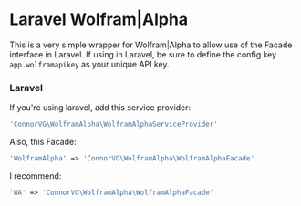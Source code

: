 Laravel Wolfram|Alpha
=====================

This is a very simple wrapper for Wolfram|Alpha to allow use of the Facade interface in Laravel. If using in Laravel, be sure to define the config key `app.wolframapikey` as your unique API key.

### Laravel

If you're using laravel, add this service provider:
```php
'ConnorVG\WolframAlpha\WolframAlphaServiceProvider'
```

Also, this Facade:
```php
'WolframAlpha' => 'ConnorVG\WolframAlpha\WolframAlphaFacade'
```

I recommend:
```php
'WA' => 'ConnorVG\WolframAlpha\WolframAlphaFacade'
```
